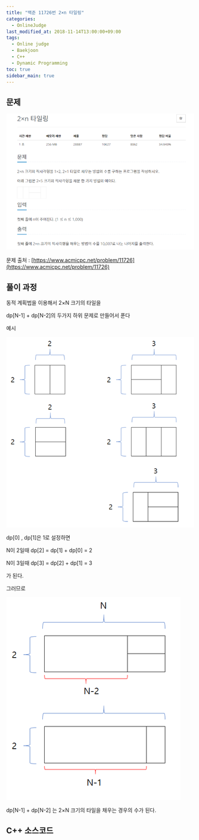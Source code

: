 ```yaml
---
title: "백준 11726번 2×n 타일링"
categories: 
  - OnlineJudge
last_modified_at: 2018-11-14T13:00:00+09:00
tags: 
  - Online judge
  - Baekjoon
  - C++
  - Dynamic Programming
toc: true
sidebar_main: true
---
```


## 문제

![11726](https://github.com/lesslate/lesslate.github.io/blob/master/assets/img/OnlineJudge/11726.png?raw=true)

문제 출처 : [https://www.acmicpc.net/problem/11726](https://www.acmicpc.net/problem/11726)


## 풀이 과정



동적 계획법을  이용해서 2×N 크기의 타일을 

dp[N-1] + dp[N-2]의 두가지 하위 문제로 만들어서 푼다

예시

![117266](https://github.com/lesslate/lesslate.github.io/blob/master/assets/img/OnlineJudge/11726img.png?raw=true)

dp[0] , dp[1]은 1로 설정하면

N이 2일때 dp[2] = dp[1] + dp[0] = 2

N이 3일때 dp[3] = dp[2] + dp[1] = 3

가 된다.


그러므로

![1726623](https://github.com/lesslate/lesslate.github.io/blob/master/assets/img/OnlineJudge/11726img2.png?raw=true)

dp[N-1] + dp[N-2] 는 2×N 크기의 타일을 채우는 경우의 수가 된다. 

## C++ 소스코드

<script src="https://gist.github.com/lesslate/00b1d7df34d401806f13c4f0171b9659.js"></script>